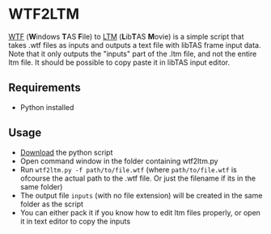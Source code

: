 # WTF2LTM

[WTF](https://tasvideos.org/EmulatorResources/Hourglass/WTF) (**W**indows **T**AS **F**ile) to [LTM](https://tasvideos.org/EmulatorResources/LibTAS/LTMFormat) (**L**ib**T**AS **M**ovie) is a simple script that takes .wtf files as inputs and outputs a text file with libTAS frame input data. Note that it only outputs the "inputs" part of the .ltm file, and not the entire ltm file. It should be possible to copy paste it in libTAS input editor.

## Requirements

* Python installed

## Usage

* [Download](https://raw.githubusercontent.com/GMPranav/wtf2ltm/main/wtf2ltm.py) the python script
* Open command window in the folder containing wtf2ltm.py
* Run `wtf2ltm.py -f path/to/file.wtf` (where `path/to/file.wtf` is ofcourse the actual path to the .wtf file. Or just the filename if its in the same folder)
* The output file `inputs` (with no file extension) will be created in the same folder as the script
* You can either pack it if you know how to edit ltm files properly, or open it in text editor to copy the inputs
